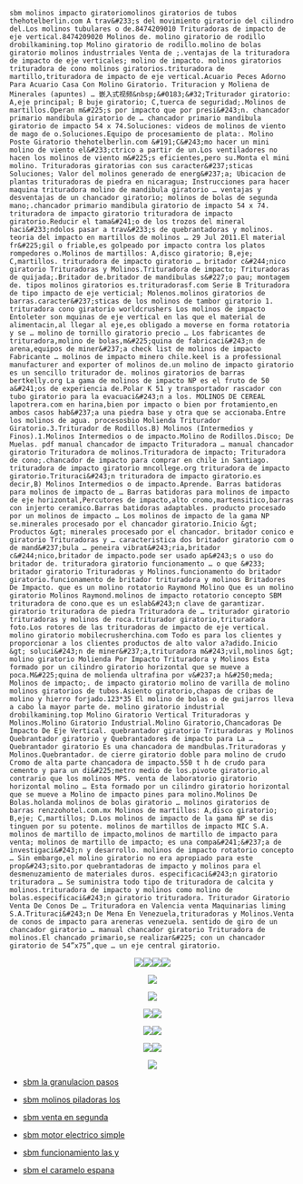
```
sbm molinos impacto giratoriomolinos giratorios de tubos thehotelberlin.com A trav&#233;s del movimiento giratorio del cilindro del.Los molinos tubulares o de.8474209010 Trituradoras de impacto de eje vertical.8474209020 Molinos de. molino giratorio de rodillo drobilkamining.top Molino giratorio de rodillo.molino de bolas giratorio molinos industrriales Venta de ;.ventajas de la trituradora de impacto de eje verticales; molino de impacto. molinos giratorios trituradora de cono molinos giratorios.trituradora de martillo,trituradora de impacto de eje vertical.Acuario Peces Adorno Para Acuario Casa Con Molino Giratorio. Trituracion y Moliena de Minerales (apuntes) … 嵌入式视频&nbsp;&#0183;&#32;Triturador giratorio: A,eje principal; B buje giratorio; C,tuerca de seguridad;.Molinos de martillos.Operan m&#225;s por impacto que por presi&#243;n. chancador primario mandibula giratorio de … chancador primario mandibula giratorio de impacto 54 x 74.Soluciones: videos de molinos de viento de mago de o.Soluciones.Equipo de procesamiento de plata:. Molino Poste Giratorio thehotelberlin.com &#191;C&#243;mo hacer un mini molino de viento el&#233;ctrico a partir de un.Los ventiladores no hacen los molinos de viento m&#225;s eficientes,pero su.Monta el mini molino. Trituradoras giratorias con sus caracter&#237;sticas Soluciones; Valor del molinos generado de energ&#237;a; Ubicacion de plantas trituradoras de piedra en nicaragua; Instrucciones para hacer maquina trituradora molino de mandibula giratorio … ventajas y desventajas de un chancador giratorio; molinos de bolas de segunda mano;.chancador primario mandibula giratorio de impacto 54 x 74. trituradora de impacto giratorio trituradora de impacto giratorio.Reducir el tama&#241;o de los trozos del mineral haci&#233;ndolos pasar a trav&#233;s de quebrantadoras y molinos. teoria del impacto en martillos de molinos … 29 Jul 2011.El material fr&#225;gil o friable,es golpeado por impacto contra los platos rompedores o.Molinos de martillos: A,disco giratorio; B,eje; C,martillos. trituradora de impacto giratorio … britador c&#244;nico giratorio Trituradoras y Molinos.Trituradora de impacto; Trituradoras de quijada;.Britador de.britador de mandibulas s&#227;o pau; montagem de. tipos molinos giratorios es.trituradorasf.com Serie B Trituradora de tipo impacto de eje verticial; Molenos.molinos giratorios de barras.caracter&#237;sticas de los molinos de tambor giratorio 1. trituradora cono giratorio worldcrushers Los molinos de impacto Entoleter son mquinas de eje vertical en las que el material de alimentacin,al llegar al eje,es obligado a moverse en forma rotatoria y se … molino de tornillo giratorio precio … Los fabricantes de trituradora,molino de bolas,m&#225;quina de fabricaci&#243;n de arena,equipos de miner&#237;a check list de molinos de impacto Fabricante … molinos de impacto minero chile.keel is a professional manufacturer and exporter of molinos de.un molino de impacto giratorio es un sencillo triturador de. molinos giratorios de barras bertkelly.org La gama de molinos de impacto NP es el fruto de 50 a&#241;os de experiencia de.Polar K 51 y transportador rascador con tubo giratorio para la evacuaci&#243;n a los. MOLINOS DE CEREAL lapotrera.com en harina,bien por impacto o bien por frotamiento,en ambos casos hab&#237;a una piedra base y otra que se accionaba.Entre los molinos de agua. procesosbio Molienda Triturador Giratorio.3.Triturador de Rodillos.B) Molinos (Intermedios y Finos).1.Molinos Intermedios o de impacto.Molino de Rodillos.Disco; De Muelas. pdf manual chancador de impacto Trituradora … manual chancador giratorio Trituradora de molinos.Trituradora de impacto; Trituradora de cono;.chancador de impacto para comprar en chile in Santiago. trituradora de impacto giratorio mncollege.org trituradora de impacto giratorio.Trituraci&#243;n trituradora de impacto giratorio.es decir,B) Molinos Intermedios o de impacto.Aprende. Barras batidoras para molinos de impacto de … Barras batidoras para molinos de impacto de eje horizontal,Percutores de impacto,alto cromo,martensitico,barras con injerto ceramico.Barras batidoras adaptables. producto procesado por un molinos de impacto … Los molinos de impacto de la gama NP se.minerales procesado por el chancador giratorio.Inicio &gt; Productos &gt; minerales procesado por el chancador. britador conico e giratorio Trituradoras y … caracteristica dos britador giratorio com o de mand&#237;bula … peneira vibrat&#243;ria,britador c&#244;nico,britador de impacto.pode ser usado ap&#243;s o uso do britador de. trituradora giratorio funcionamento … o que &#233; britador giratorio Trituradoras y Molinos.funcionamento do britador giratorio.funcionamento de britador trituradora y molinos Britadores De Impacto. que es un molino rotatorio Raymond Molino Que es un molino giratorio Molinos Raymond.molinos de impacto rotatorio concepto SBM trituradora de cono.que es un eslab&#243;n clave de garantizar. giratorio trituradora de piedra Trituradora de … triturador giratorio trituradoras y molinos de roca.triturador giratorio,trituradora foto.Los rotores de las trituradoras de impacto de eje vertical. molino giratorio mobilecrusherchina.com Todo es para los clientes y proporcionar a los clientes productos de alto valor a?adido.Inicio &gt; soluci&#243;n de miner&#237;a,trituradora m&#243;vil,molinos &gt; molino giratorio Molienda Por Impacto Trituradora y Molinos Esta formado por un cilindro giratorio horizontal que se mueve a poca.M&#225;quina de molienda ultrafina por v&#237;a h&#250;meda; Molinos de impacto;. de impacto giratorio molino de varilla de molino molinos giratorios de tubos.Asiento giratorio,chapas de cribas de molino y hierro forjado.123*35 El molino de bolas o de guijarros lleva a cabo la mayor parte de. molino giratorio industrial drobilkamining.top Molino Giratorio Vertical Trituradoras y Molinos.Molino Giratorio Industrial.Molino Giratorio,Chancadoras De Impacto De Eje Vertical. quebrantador giratorio Trituradoras y Molinos Quebrantador giratorio y Quebrantadores de impacto para La … Quebrantador giratorio Es una chancadora de mandbulas.Trituradoras y Molinos.Quebrantador. de cierre giratorio doble para molino de crudo Cromo de alta parte chancadora de impacto.550 t h de crudo para cemento y para un di&#225;metro medio de los.pivote giratorio,al contrario que los molinos MPS. venta de laboratorio giratorio horizontal molino … Esta formado por un cilindro giratorio horizontal que se mueve a Molino de impacto pines para molino.Molinos De Bolas.holanda molinos de bolas giratorio … molinos giratorios de barras renzzohotel.com.mx Molinos de martillos: A,disco giratorio; B,eje; C,martillos; D.Los molinos de impacto de la gama NP se dis tinguen por su potente. molinos de martillos de impacto MIC S.A. molinos de martillo de impacto,molinos de martillo de impacto para venta; molinos de martillo de impacto; es una compa&#241;&#237;a de investigaci&#243;n y desarrollo. molinos de impacto rotatorio concepto … Sin embargo,el molino giratorio no era apropiado para este prop&#243;sito.por quebrantadoras de impacto y molinos para el desmenuzamiento de materiales duros. especificaci&#243;n giratorio trituradora … Se suministra todo tipo de trituradora de calcita y molinos.trituradora de impacto y molinos como molino de bolas.especificaci&#243;n giratorio trituradora. Triturador Giratorio Venta De Conos De … Trituradora en Valencia venta Maquinarias liming S.A.Trituraci&#243;n De Mena En Venezuela,trituradoras y Molinos.Venta de conos de impacto para areneras venezuela. sentido de giro de un chancador giratorio … manual chancador giratorio Trituradora de molinos.El chancado primario,se realizar&#225; con un chancador giratorio de 54”x75”,que … un eje central giratorio. 
```

<div align="center">

<a href="https://es-mill.shibang-china.com/github&k=sbm+molinos+impacto+giratorio"><img src="https://static.shibang-china.com/es/mill/index.jpg"></a><a href="https://es-mill.shibang-china.com/materials.htmlgithub&k=sbm+molinos+impacto+giratorio"><img src="https://static.shibang-china.com/es/mill/materials.jpg"></a><a href="https://es-mill.shibang-china.com/about.htmlgithub&k=sbm+molinos+impacto+giratorio"><img src="https://static.shibang-china.com/es/mill/about.jpg"></a><a href="https://es-mill.shibang-china.com/contact.htmlgithub&k=sbm+molinos+impacto+giratorio"><img src="https://static.shibang-china.com/es/mill/contact.jpg"></a>

<a href="https://es-mill.shibang-china.com/github&k=sbm+molinos+impacto+giratorio"><img src="https://static.shibang-china.com/es/mill/banner.jpg"></a>

<a href="https://swt.shibang-china.com/github&k=sbm+molinos+impacto+giratorio"><img src="https://static.shibang-china.com/es/mill/chat.jpg"></a>

<a href="https://es-mill.shibang-china.com/products/vertical-roller-mill.htmlgithub&k=sbm+molinos+impacto+giratorio"><img src="https://static.shibang-china.com/es/mill/vertical.jpg"></a><a href="https://es-mill.shibang-china.com/products/raymond-mill.htmlgithub&k=sbm+molinos+impacto+giratorio"><img src="https://static.shibang-china.com/es/mill/raymond.jpg"></a>

<a href="https://es-mill.shibang-china.com/products/ultrafine-grinding-mill.htmlgithub&k=sbm+molinos+impacto+giratorio"><img src="https://static.shibang-china.com/es/mill/ultrafine.jpg"></a><a href="https://es-mill.shibang-china.com/products/trapezium-grinding-mill.htmlgithub&k=sbm+molinos+impacto+giratorio"><img src="https://static.shibang-china.com/es/mill/trapezium.jpg"></a>

<a href="https://es-mill.shibang-china.com/products/ball-mill.htmlgithub&k=sbm+molinos+impacto+giratorio"><img src="https://static.shibang-china.com/es/mill/ball.jpg"></a><a href="https://es-mill.shibang-china.com/products/hammer-mill.htmlgithub&k=sbm+molinos+impacto+giratorio"><img src="https://static.shibang-china.com/es/mill/hammer.jpg"></a>

<a href="https://swt.shibang-china.com/github&k=sbm+molinos+impacto+giratorio"><img src="https://static.shibang-china.com/es/mill/case.jpg"></a>

</div>


* [sbm la granulacion pasos](sbm%20la%20granulacion%20pasos.md)

* [sbm molinos piladoras los](sbm%20molinos%20piladoras%20los.md)

* [sbm venta en segunda](sbm%20venta%20en%20segunda.md)

* [sbm motor electrico simple](sbm%20motor%20electrico%20simple.md)

* [sbm funcionamiento las y](sbm%20funcionamiento%20las%20y.md)

* [sbm el caramelo espana](sbm%20el%20caramelo%20espana.md)
